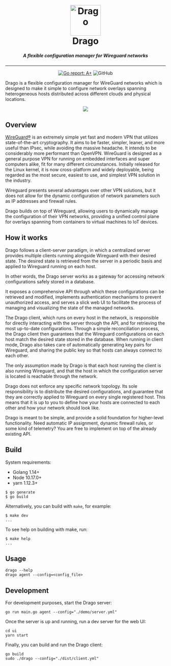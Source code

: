 <h1 align="center"><br>
    <a"><img src="../assets/logo.png" alt="Drago" width="96"></a>
    <br>
    Drago
<br></h1>

<h5 align="center">
A flexible configuration manager for Wireguard networks
</h5>

------------------

<p align="center">
  <a href="https://goreportcard.com/report/github.com/seashell/drago"><img src="https://goreportcard.com/badge/github.com/seashell/drago" alt="Go report: A+"></a>
  <img alt="GitHub" src="https://img.shields.io/github/license/seashell/drago">
</p>

Drago is a flexible configuration manager for WireGuard networks which is designed to make it simple to configure network overlays spanning heterogeneous hosts distributed across different clouds and physical locations.

<p align="center"> 
<img src="../assets/demo.gif"/>
</p>

## Overview

[WireGuard®](https://www.wireguard.com/) is an extremely simple yet fast and modern VPN that utilizes state-of-the-art cryptography. It aims to be faster, simpler, leaner, and more useful than IPsec, while avoiding the massive headache. It intends to be considerably more performant than OpenVPN. WireGuard is designed as a general purpose VPN for running on embedded interfaces and super computers alike, fit for many different circumstances. Initially released for the Linux kernel, it is now cross-platform and widely deployable, being regarded as the most secure, easiest to use, and simplest VPN solution in the industry. 

Wireguard presents several advantages over other VPN solutions, but it does not allow for the dynamic configuration of network parameters such as IP addresses and firewall rules.

Drago builds on top of Wireguard, allowing users to dynamically manage the configuration of their VPN networks, providing a unified control plane for overlays spanning from containers to virtual machines to IoT devices.

## How it works

Drago follows a client-server paradigm, in which a centralized server provides multiple clients running alongside Wireguard with their desired state. The desired state is retrieved from the server in a periodic basis and applied to Wireguard running on each host.

In other words, the Drago server works as a gateway for accessing network configurations safely stored in a database. 

It exposes a comprehensive API through which these configurations can be retrieved and modified, implements authentication mechanisms to prevent unauthorized access, and serves a slick web UI to facilitate the process of managing and visualizing the state of the managed networks.

The Drago client, which runs on every host in the network, is responsible for directly interacting with the server through the API, and for retrieving the most up-to-date configurations. Through a simple reconciliation process, the Drago client then guarantees that the Wireguard configurations on each host match the desired state stored in the database. When running in client mode, Drago also takes care of automatically generating key pairs for Wireguard, and sharing the public key so that hosts can always connect to each other.

The only assumption made by Drago is that each host running the client is also running Wireguard, and that the host in which the configuration server is located is reachable through the network.

Drago does not enforce any specific network topology. Its sole responsibility is to distribute the desired configurations, and guarantee that they are correctly applied to Wireguard on every single registered host. This means that it is up to you to define how your hosts are connected to each other and how your network should look like.

Drago is meant to be simple, and provide a solid foundation for higher-level functionality. Need automatic IP assignment, dynamic firewall rules, or some kind of telemetry? You are free to implement on top of the already existing API.

## Build

System requirements:
- Golang 1.14+
- Node 10.17.0+
- yarn 1.12.3+

```
$ go generate
$ go build
```

Alternatively, you can build with `make`, for example:
```
$ make dev
...
```

To see help on building with make, run:
 ```
 $ make help
 ...
 ```
 
## Usage

```
drago --help
drago agent --config=<config_file>
```

## Development

For development purposes, start the Drago server:

```
go run main.go agent --config="./demo/server.yml"
```

Once the server is up and running, run a dev server for the web UI:

```
cd ui
yarn start
```

Finally, you can build and run the Drago client:

```
go build
sudo ./drago --config="./dist/client.yml"
```